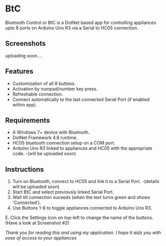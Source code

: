 # BtC

Bluetooth Control or BtC is a DotNet based app for controlling appliances upto 8 ports on Arduino Uno R3 via a Serial to HC05 connection.

## Screenshots
uploading soon....

## Features
 - Customization of all 8 buttons.
 - Activation by numpad/number key press.
 - Refreshable connection.
 - Connect automatically to the last connected Serial Port (if enabled within app).

## Requirements
 - A Windows 7+ device with Bluetooth.
 - DotNet Framework 4.8 runtime.
 - HC05 bluetooth connection setup on a COM port.
 - Arduino Uno R3 linked to appliances and HC05 with the appropriate code. -(will be uploaded soon)

## Instructions
 1. Turn on Bluetooth, connect to HC05 and link it to a Serial Port. -(details will be uploaded soon)
 2. Start BtC and select previously linked Serial Port.
 3. Wait till connection suceeds (when the text turns green and shows 'Connected').
 4. Use Buttons 1-8 to toggle appliances connected to Arduino Uno R3.

 E. Click the Settings Icon on top-left to change the name of the buttons. (Have a look at Screenshot #2)

*Thank you for reading this and using my application. I hope it aids you with ease of access to your appliances*
